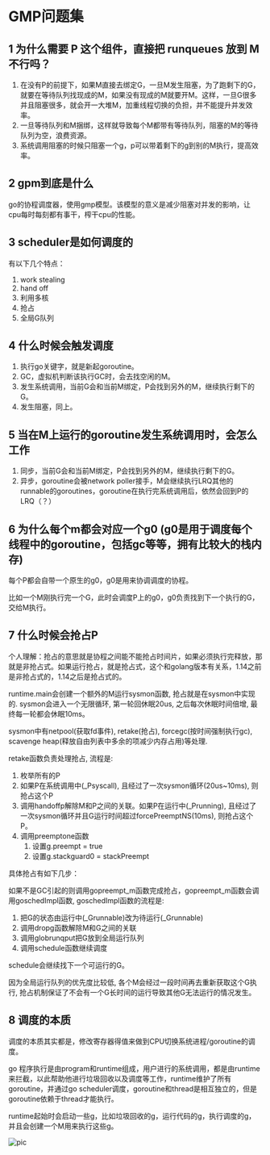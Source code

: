 # GMP问题集

## 1 为什么需要 P 这个组件，直接把 runqueues 放到 M 不行吗？

1. 在没有P的前提下，如果M直接去绑定G，一旦M发生阻塞，为了跑剩下的G，就要在等待队列找现成的M，如果没有现成的M就要开M。这样，一旦G很多并且阻塞很多，就会开一大堆M，加重线程切换的负担，并不能提升并发效率。
2. 一旦等待队列和M捆绑，这样就导致每个M都带有等待队列，阻塞的M的等待队列为空，浪费资源。
3. 系统调用阻塞的时候只阻塞一个g，p可以带着剩下的g到别的M执行，提高效率。

## 2 gpm到底是什么

go的协程调度器，使用gmp模型。该模型的意义是减少阻塞对并发的影响，让cpu每时每刻都有事干，榨干cpu的性能。

## 3 scheduler是如何调度的

有以下几个特点：
1. work stealing
2. hand off
3. 利用多核
4. 抢占
5. 全局G队列

## 4 什么时候会触发调度

1. 执行go关键字，就是新起goroutine。
2. GC，虚拟机判断该执行GC时，会去找空闲的M。
3. 发生系统调用，当前G会和当前M绑定，P会找到另外的M，继续执行剩下的G。
4. 发生阻塞，同上。

## 5 当在M上运行的goroutine发生系统调用时，会怎么工作

1. 同步，当前G会和当前M绑定，P会找到另外的M，继续执行剩下的G。
2. 异步，goroutine会被network poller接手，M会继续执行LRQ其他的runnable的goroutines，goroutine在执行完系统调用后，依然会回到P的LRQ（？）

## 6 为什么每个m都会对应一个g0 (g0是用于调度每个线程中的goroutine，包括gc等等，拥有比较大的栈内存)

每个P都会自带一个原生的g0，g0是用来协调调度的协程。

比如一个M刚执行完一个G，此时会调度P上的g0，g0负责找到下一个执行的G，交给M执行。

## 7 什么时候会抢占P

个人理解：抢占的意思就是协程之间能不能抢占时间片，如果必须执行完释放，那就是非抢占式。如果运行抢占，就是抢占式，这个和golang版本有关系，1.14之前是非抢占式的，1.14之后是抢占式的。

runtime.main会创建一个额外的M运行sysmon函数, 抢占就是在sysmon中实现的.
sysmon会进入一个无限循环, 第一轮回休眠20us, 之后每次休眠时间倍增, 最终每一轮都会休眠10ms。

sysmon中有netpool(获取fd事件), retake(抢占), forcegc(按时间强制执行gc), scavenge heap(释放自由列表中多余的项减少内存占用)等处理.

retake函数负责处理抢占, 流程是:

1. 枚举所有的P
2. 如果P在系统调用中(_Psyscall), 且经过了一次sysmon循环(20us~10ms), 则抢占这个P
3. 调用handoffp解除M和P之间的关联。如果P在运行中(_Prunning), 且经过了一次sysmon循环并且G运行时间超过forcePreemptNS(10ms), 则抢占这个P。
4. 调用preemptone函数
    1. 设置g.preempt = true
    2. 设置g.stackguard0 = stackPreempt

具体抢占有如下几步：

如果不是GC引起的则调用gopreempt_m函数完成抢占，gopreempt_m函数会调用goschedImpl函数, goschedImpl函数的流程是:

1. 把G的状态由运行中(_Grunnable)改为待运行(_Grunnable)
2. 调用dropg函数解除M和G之间的关联
3. 调用globrunqput把G放到全局运行队列
4. 调用schedule函数继续调度

schedule会继续找下一个可运行的G。

因为全局运行队列的优先度比较低, 各个M会经过一段时间再去重新获取这个G执行,
抢占机制保证了不会有一个G长时间的运行导致其他G无法运行的情况发生。

## 8 调度的本质

调度的本质其实都是，修改寄存器得值来做到CPU切换系统进程/goroutine的调度。

go 程序执行是由program和runtime组成，用户进行的系统调用，都是由runtime来拦截，以此帮助他进行垃圾回收以及调度等工作，runtime维护了所有goroutine，并通过go scheduler调度，goroutine和thread是相互独立的，但是goroutine依赖于thread才能执行。

runtime起始时会启动一些g，比如垃圾回收的g，运行代码的g，执行调度的g，并且会创建一个M用来执行这些g。


![pic](https://brt-1303999354.cos.ap-shanghai.myqcloud.com/image2.png)

